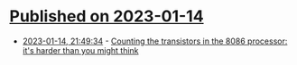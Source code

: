 # [Published on 2023-01-14](index.md)

* [2023-01-14, 21:49:34](https://lobste.rs/s/x5ybyf/counting_transistors_8086_processor_it_s) - [Counting the transistors in the 8086 processor: it's harder than you might think](http://www.righto.com/2023/01/counting-transistors-in-8086-processor.html)
